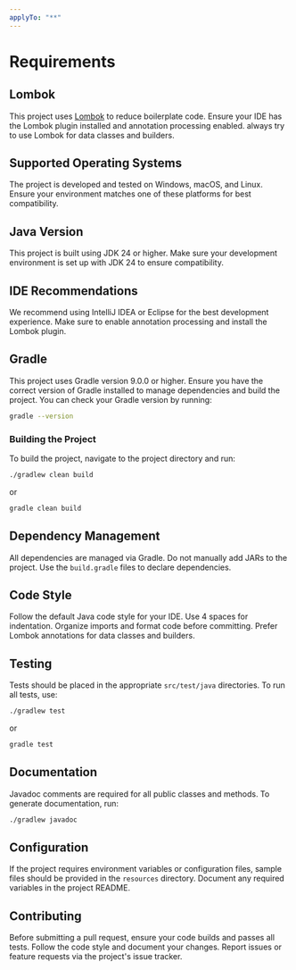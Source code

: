 ```yaml
---
applyTo: "**"
---
```


# Requirements

## Lombok

This project uses [Lombok](https://projectlombok.org/) to reduce boilerplate code. Ensure your IDE has the Lombok plugin installed and annotation processing enabled.
always try to use Lombok for data classes and builders.

## Supported Operating Systems

The project is developed and tested on Windows, macOS, and Linux. Ensure your environment matches one of these platforms for best compatibility.

## Java Version

This project is built using JDK 24 or higher. Make sure your development environment is set up with JDK 24 to ensure compatibility.

## IDE Recommendations

We recommend using IntelliJ IDEA or Eclipse for the best development experience. Make sure to enable annotation processing and install the Lombok plugin.

## Gradle

This project uses Gradle version 9.0.0 or higher. Ensure you have the correct version of Gradle installed to manage dependencies and build the project.
You can check your Gradle version by running:

```bash
gradle --version
```

### Building the Project

To build the project, navigate to the project directory and run:

```bash
./gradlew clean build
```

or

```bash
gradle clean build
```

## Dependency Management

All dependencies are managed via Gradle. Do not manually add JARs to the project. Use the `build.gradle` files to declare dependencies.

## Code Style

Follow the default Java code style for your IDE. Use 4 spaces for indentation. Organize imports and format code before committing. Prefer Lombok annotations for data classes and builders.

## Testing

Tests should be placed in the appropriate `src/test/java` directories. To run all tests, use:

```bash
./gradlew test
```

or

```bash
gradle test
```

## Documentation

Javadoc comments are required for all public classes and methods. To generate documentation, run:

```bash
./gradlew javadoc
```

## Configuration

If the project requires environment variables or configuration files, sample files should be provided in the `resources` directory. Document any required variables in the project README.

## Contributing

Before submitting a pull request, ensure your code builds and passes all tests. Follow the code style and document your changes. Report issues or feature requests via the project's issue tracker.
